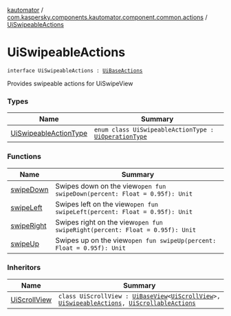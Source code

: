 [kautomator](../../index.md) / [com.kaspersky.components.kautomator.component.common.actions](../index.md) / [UiSwipeableActions](./index.md)

# UiSwipeableActions

`interface UiSwipeableActions : `[`UiBaseActions`](../-ui-base-actions/index.md)

Provides swipeable actions for UiSwipeView

### Types

| Name | Summary |
|---|---|
| [UiSwipeableActionType](-ui-swipeable-action-type/index.md) | `enum class UiSwipeableActionType : `[`UiOperationType`](../../com.kaspersky.components.kautomator.intercept.operation/-ui-operation-type/index.md) |

### Functions

| Name | Summary |
|---|---|
| [swipeDown](swipe-down.md) | Swipes down on the view`open fun swipeDown(percent: Float = 0.95f): Unit` |
| [swipeLeft](swipe-left.md) | Swipes left on the view`open fun swipeLeft(percent: Float = 0.95f): Unit` |
| [swipeRight](swipe-right.md) | Swipes right on the view`open fun swipeRight(percent: Float = 0.95f): Unit` |
| [swipeUp](swipe-up.md) | Swipes up on the view`open fun swipeUp(percent: Float = 0.95f): Unit` |

### Inheritors

| Name | Summary |
|---|---|
| [UiScrollView](../../com.kaspersky.components.kautomator.component.scroll/-ui-scroll-view/index.md) | `class UiScrollView : `[`UiBaseView`](../../com.kaspersky.components.kautomator.component.common.views/-ui-base-view/index.md)`<`[`UiScrollView`](../../com.kaspersky.components.kautomator.component.scroll/-ui-scroll-view/index.md)`>, `[`UiSwipeableActions`](./index.md)`, `[`UiScrollableActions`](../-ui-scrollable-actions/index.md) |

